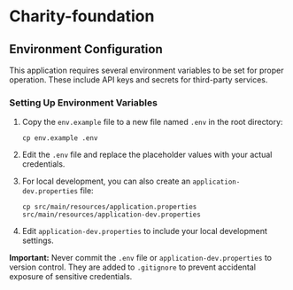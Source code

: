# Charity-foundation

## Environment Configuration

This application requires several environment variables to be set for proper operation. These include API keys and secrets for third-party services.

### Setting Up Environment Variables

1. Copy the `env.example` file to a new file named `.env` in the root directory:
   ```
   cp env.example .env
   ```

2. Edit the `.env` file and replace the placeholder values with your actual credentials.

3. For local development, you can also create an `application-dev.properties` file:
   ```
   cp src/main/resources/application.properties src/main/resources/application-dev.properties
   ```

4. Edit `application-dev.properties` to include your local development settings.

**Important:** Never commit the `.env` file or `application-dev.properties` to version control. They are added to `.gitignore` to prevent accidental exposure of sensitive credentials.